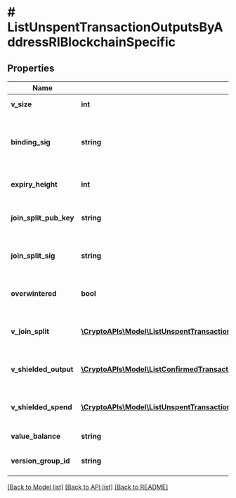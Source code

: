 # # ListUnspentTransactionOutputsByAddressRIBlockchainSpecific

## Properties

Name | Type | Description | Notes
------------ | ------------- | ------------- | -------------
**v_size** | **int** | Represents the virtual size of this transaction |
**binding_sig** | **string** | It is used to enforce balance of Spend and Output transfers, in order to prevent their replay across transactions. |
**expiry_height** | **int** | Represents a block height after which the transaction will expire. |
**join_split_pub_key** | **string** | Represents an encoding of a JoinSplitSig public validating key. |
**join_split_sig** | **string** | Is used to sign transactions that contain at least one JoinSplit description. |
**overwintered** | **bool** | \&quot;Overwinter\&quot; is the network upgrade for the Zcash blockchain. |
**v_join_split** | [**\CryptoAPIs\Model\ListUnspentTransactionOutputsByAddressRIBlockchainSpecificVJoinSplit[]**](ListUnspentTransactionOutputsByAddressRIBlockchainSpecificVJoinSplit.md) | Represents a sequence of JoinSplit descriptions using BCTV14 proofs. | [optional]
**v_shielded_output** | [**\CryptoAPIs\Model\ListConfirmedTransactionsByAddressRIBSZVShieldedOutput[]**](ListConfirmedTransactionsByAddressRIBSZVShieldedOutput.md) | Object Array representation of transaction output descriptions | [optional]
**v_shielded_spend** | [**\CryptoAPIs\Model\ListUnspentTransactionOutputsByAddressRIBlockchainSpecificVShieldedSpend[]**](ListUnspentTransactionOutputsByAddressRIBlockchainSpecificVShieldedSpend.md) | Object Array representation of transaction spend descriptions |
**value_balance** | **string** | Defines the transaction value balance. |
**version_group_id** | **string** | Represents the transaction version group ID. |

[[Back to Model list]](../../README.md#models) [[Back to API list]](../../README.md#endpoints) [[Back to README]](../../README.md)
